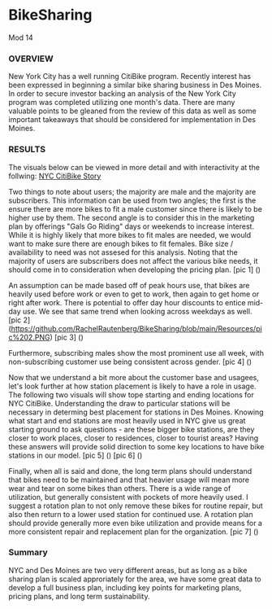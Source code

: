 # BikeSharing
Mod 14

### OVERVIEW

New York City has a well running CitiBike program.  Recently interest has been expressed in beginning a similar bike sharing business in Des Moines.  In order to secure investor backing an analysis of the New York City program was completed utilizing one month's data. There are many valuable points to be gleaned from the review of this data as well as some important takeaways that should be considered for implementation in Des Moines.


### RESULTS
The visuals below can be viewed in more detail and with interactivity at the follwing: [NYC CitiBike Story](https://public.tableau.com/app/profile/rachel.rautenberg/viz/NYCCitiBikeChallenge_Mod14/Story1?publish=yes)

Two things to note about users; the majority are male and the majority are subscribers.  This information can be used from two angles; the first is the ensure there are more bikes to fit a male customer since there is likely to be higher use by them. The second angle is to consider this in the marketing plan by offerings "Gals Go Riding" days or weekends to increase interest. While it is highly likely that more bikes to fit males are needed, we would want to make sure there are enough bikes to fit females. Bike size / availability to need was not assesed for this analysis.  Noting that the majority of users are subscribers does not affect the various bike needs, it should come in to consideration when developing the pricing plan. 
[pic 1] ()

An assumption can be made based off of peak hours use, that bikes are heavily used before work or even to get to work, then again to get home or right after work. There is potential to offer day hour discounts to entice mid-day use. We see that same trend when looking across weekdays as well. 
[pic 2] (https://github.com/RachelRautenberg/BikeSharing/blob/main/Resources/pic%202.PNG) [pic 3] ()

Furthermore, subscribing males show the most prominent use all week, with non-subscribing customer use being consistent across gender. 
[pic 4] ()

Now that we understand a bit more about the customer base and usagees, let's look further at how station placement is likely to have a role in usage. The following two visuals will show tope starting and ending locations for NYC CitiBike. Understanding the draw to particular stations will be necessary in determing best placement for stations in Des Moines. Knowing what start and end stations are most heavily used in NYC give us great starting ground to ask questions - are these bigger bike stations, are they closer to work places, closer to residences, closer to tourist areas?  Having these answers will provide solid direction to some key locations to have bike stations in our model.
[pic 5] () [pic 6] ()

Finally, when all is said and done, the long term plans should understand that bikes need to be maintained and that heavier usage will mean more wear and tear on some bikes than others. There is a wide range of utilization, but generally consistent with pockets of more heavily used.  I suggest a rotation plan to not only remove these bikes for routine repair, but also then return to a lower used station for continued use.  A rotation plan should provide generally more even bike utilization and provide means for a more consistent repair and replacement plan for the organization.
[pic 7] ()

### Summary

NYC and Des Moines are two very different areas, but as long as a bike sharing plan is scaled approriately for the area, we have some great data to develop a full business plan, including key points for marketing plans, pricing plans, and long term sustainability. 


